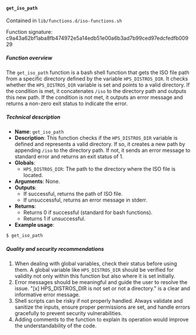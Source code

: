 #### `get_iso_path`

Contained in `lib/functions.d/iso-functions.sh`

Function signature: c9a43a62bf1aba8fb474972e5a14edb51e00a6b3ad7b99ced97edcfedfb00929

##### Function overview

The `get_iso_path` function is a bash shell function that gets the ISO file path from a specific directory defined by the variable `HPS_DISTROS_DIR`. It checks whether the `HPS_DISTROS_DIR` variable is set and points to a valid directory. If the condition is met, it concatenates `/iso` to the directory path and outputs this new path. If the condition is not met, it outputs an error message and returns a non-zero exit status to indicate the error.

##### Technical description

- **Name**: `get_iso_path`
- **Description**: This function checks if the `HPS_DISTROS_DIR` variable is defined and represents a valid directory. If so, it creates a new path by appending `/iso` to the directory path. If not, it sends an error message to standard error and returns an exit status of 1.
- **Globals**: 
  - `HPS_DISTROS_DIR`: The path to the directory where the ISO file is located.
- **Arguments**: None.
- **Outputs**: 
  - If successful, returns the path of ISO file.
  - If unsuccessful, returns an error message in stderr.
- **Returns**: 
  - Returns 0 if successful (standard for bash functions).
  - Returns 1 if unsuccessful.
- **Example usage**:
```bash
$ get_iso_path
```

##### Quality and security recommendations

1. When dealing with global variables, check their status before using them. A global variable like `HPS_DISTROS_DIR` should be verified for validity not only within this function but also where it is set initially.
2. Error messages should be meaningful and guide the user to resolve the issue. "[x] HPS_DISTROS_DIR is not set or not a directory." is a clear and informative error message.
3. Shell scripts can be risky if not properly handled. Always validate and sanitize the inputs, ensure proper permissions are set, and handle errors gracefully to prevent security vulnerabilities.
4. Adding comments to the function to explain its operation would improve the understandability of the code.

